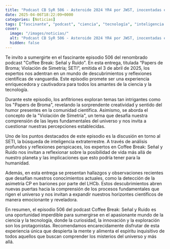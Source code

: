 ```yaml
---
title: "Podcast CB SyR 506 - Asteroide 2024 YR4 por JWST, inocentadas en arXiv, Earth detecting Earth y LHCb observa asimetría CP en bariones"
date: 2025-04-06T18:22:09+0000
categories: [Noticias]
tags: ["fascinante", "podcast", "ciencia", "tecnología", "inteligencia extraterrestre", "descubrimientos", "SETI"]
cover:
  image: "/images/noticias/"
  alt: "Podcast CB SyR 506 - Asteroide 2024 YR4 por JWST, inocentadas en arXiv, Earth detecting Earth y LHCb observa asimetría CP en bariones"
  hidden: false
---
```


Te invito a sumergirte en el fascinante episodio 506 del renombrado podcast "Coffee Break: Señal y Ruido". En esta entrega, titulada “Papers de Broma; Violación de Simetría; SETI”, emitida el 3 de abril de 2025, los expertos nos adentran en un mundo de descubrimientos y reflexiones científicas de vanguardia. Este episodio promete ser una experiencia enriquecedora y cautivadora para todos los amantes de la ciencia y la tecnología.

Durante este episodio, los anfitriones exploran temas tan intrigantes como los "Papers de Broma", revelando la sorprendente creatividad y sentido del humor presentes en la comunidad científica. Asimismo, se aborda el concepto de la "Violación de Simetría", un tema que desafía nuestra comprensión de las leyes fundamentales del universo y nos invita a cuestionar nuestras percepciones establecidas.

Uno de los puntos destacados de este episodio es la discusión en torno al SETI, la búsqueda de inteligencia extraterrestre. A través de análisis profundos y reflexiones perspicaces, los expertos en Coffee Break: Señal y Ruido nos invitan a reflexionar sobre la posibilidad de vida más allá de nuestro planeta y las implicaciones que esto podría tener para la humanidad.

Además, en esta entrega se presentan hallazgos y observaciones recientes que desafían nuestros conocimientos actuales, como la detección de la asimetría CP en bariones por parte del LHCb. Estos descubrimientos abren nuevas puertas hacia la comprensión de los procesos fundamentales que rigen el universo y nos invitan a expandir nuestros horizontes científicos de manera emocionante y reveladora.

En resumen, el episodio 506 del podcast Coffee Break: Señal y Ruido es una oportunidad imperdible para sumergirse en el apasionante mundo de la ciencia y la tecnología, donde la curiosidad, la innovación y la exploración son los protagonistas. Recomendamos encarecidamente disfrutar de esta experiencia única que despierta la mente y alimenta el espíritu inquisitivo de todos aquellos que buscan comprender los misterios del universo y más allá.
